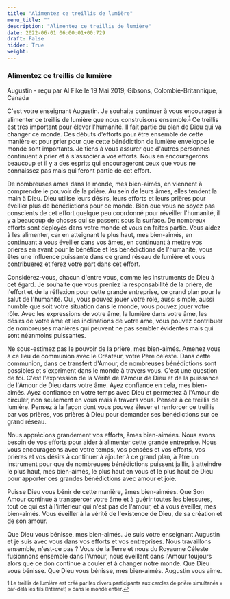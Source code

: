 ```yaml
---
title: "Alimentez ce treillis de lumière"
menu_title: ""
description: "Alimentez ce treillis de lumière"
date: 2022-06-01 06:00:01+00:729
draft: False
hidden: True
weight:
---
```

### Alimentez ce treillis de lumière

Augustin - reçu par Al Fike le 19 Mai 2019, Gibsons, Colombie-Britannique, Canada

C'est votre enseignant Augustin. Je souhaite continuer à vous encourager à alimenter ce treillis de lumière que nous construisons ensemble.<sup id=”a1”>[1](#f1)</sup> Ce treillis est très important pour élever l'humanité. Il fait partie du plan de Dieu qui va changer ce monde. Ces débuts d'efforts pour être ensemble de cette manière et pour prier pour que cette bénédiction de lumière enveloppe le monde sont importants. Je tiens à vous assurer que d'autres personnes continuent à prier et à s'associer à vos efforts. Nous en encouragerons beaucoup et il y a des esprits qui encourageront ceux que vous ne connaissez pas mais qui feront partie de cet effort.

De nombreuses âmes dans le monde, mes bien-aimés, en viennent à comprendre le pouvoir de la prière. Au sein de leurs âmes, elles tendent la main à Dieu. Dieu utilise leurs désirs, leurs efforts et leurs prières pour éveiller plus de bénédictions pour ce monde. Bien que vous ne soyez pas conscients de cet effort quelque peu coordonné pour réveiller l'humanité, il y a beaucoup de choses qui se passent sous la surface. De nombreux efforts sont déployés dans votre monde et vous en faites partie. Vous aidez à les alimenter, car en atteignant le plus haut, mes bien-aimés, en continuant à vous éveiller dans vos âmes, en continuant à mettre vos prières en avant pour le bénéfice et les bénédictions de l'humanité, vous êtes une influence puissante dans ce grand réseau de lumière et vous contribuerez et ferez votre part dans cet effort.

Considérez-vous, chacun d'entre vous, comme les instruments de Dieu à cet égard. Je souhaite que vous preniez la responsabilité de la prière, de l'effort et de la réflexion pour cette grande entreprise, ce grand plan pour le salut de l'humanité. Oui, vous pouvez jouer votre rôle, aussi simple, aussi humble que soit votre situation dans le monde, vous pouvez jouer votre rôle. Avec les expressions de votre âme, la lumière dans votre âme, les désirs de votre âme et les inclinations de votre âme, vous pouvez contribuer de nombreuses manières qui peuvent ne pas sembler évidentes mais qui sont néanmoins puissantes.

Ne sous-estimez pas le pouvoir de la prière, mes bien-aimés. Amenez vous à ce lieu de communion avec le Créateur, votre Père céleste. Dans cette communion, dans ce transfert d'Amour, de nombreuses bénédictions sont possibles et s'expriment dans le monde à travers vous. C'est une question de foi. C'est l'expression de la Vérité de l'Amour de Dieu et de la puissance de l'Amour de Dieu dans votre âme. Ayez confiance en cela, mes bien-aimés. Ayez confiance en votre temps avec Dieu et permettez à l'Amour de circuler, non seulement en vous mais à travers vous. Pensez à ce treillis de lumière. Pensez à la façon dont vous pouvez élever et renforcer ce treillis par vos prières, vos prières à Dieu pour demander ses bénédictions sur ce grand réseau.

Nous apprécions grandement vos efforts, âmes bien-aimées. Nous avons besoin de vos efforts pour aider à alimenter cette grande entreprise. Nous vous encourageons avec votre temps, vos pensées et vos efforts, vos prières et vos désirs à continuer à ajouter à ce grand plan, à être un instrument pour que de nombreuses bénédictions puissent jaillir, à atteindre le plus haut, mes bien-aimés, le plus haut en vous et le plus haut de Dieu pour apporter ces grandes bénédictions avec amour et joie.

Puisse Dieu vous bénir de cette manière, âmes bien-aimées. Que Son Amour continue à transpercer votre âme et à guérir toutes les blessures, tout ce qui est à l'intérieur qui n'est pas de l'amour, et à vous éveiller, mes bien-aimés. Vous éveiller à la vérité de l'existence de Dieu, de sa création et de son amour.

Que Dieu vous bénisse, mes bien-aimés. Je suis votre enseignant Augustin et je suis avec vous dans vos efforts et vos entreprises. Nous travaillons ensemble, n'est-ce pas ? Vous de la Terre et nous du Royaume Céleste fusionnons ensemble dans l'Amour, nous éveillant dans l'Amour toujours alors que ce don continue à couler et à changer notre monde. Que Dieu vous bénisse. Que Dieu vous bénisse, mes bien-aimés. Augustin vous aime.
<small>

1 <large id=”f1”> Le treillis de lumière est créé par les divers participants aux cercles de prière simultanés « par-delà les fils (Internet) » dans le monde entier.[↩](#a1)





